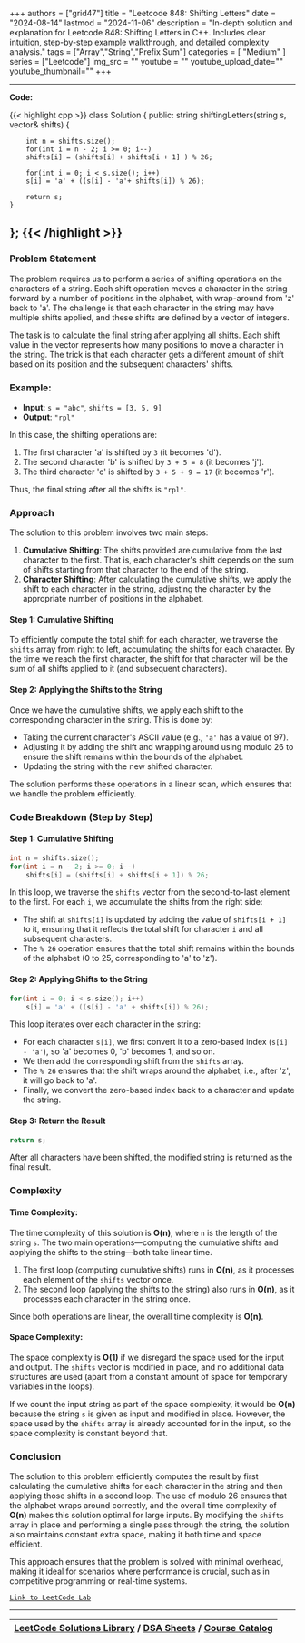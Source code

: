 
+++
authors = ["grid47"]
title = "Leetcode 848: Shifting Letters"
date = "2024-08-14"
lastmod = "2024-11-06"
description = "In-depth solution and explanation for Leetcode 848: Shifting Letters in C++. Includes clear intuition, step-by-step example walkthrough, and detailed complexity analysis."
tags = ["Array","String","Prefix Sum"]
categories = [
    "Medium"
]
series = ["Leetcode"]
img_src = ""
youtube = ""
youtube_upload_date=""
youtube_thumbnail=""
+++



---
**Code:**

{{< highlight cpp >}}
class Solution {
public:
    string shiftingLetters(string s, vector<int>& shifts) {

        int n = shifts.size();
        for(int i = n - 2; i >= 0; i--)
        shifts[i] = (shifts[i] + shifts[i + 1] ) % 26;

        for(int i = 0; i < s.size(); i++)
        s[i] = 'a' + ((s[i] - 'a'+ shifts[i]) % 26);

        return s;
    }
};
{{< /highlight >}}
---

### Problem Statement

The problem requires us to perform a series of shifting operations on the characters of a string. Each shift operation moves a character in the string forward by a number of positions in the alphabet, with wrap-around from 'z' back to 'a'. The challenge is that each character in the string may have multiple shifts applied, and these shifts are defined by a vector of integers. 

The task is to calculate the final string after applying all shifts. Each shift value in the vector represents how many positions to move a character in the string. The trick is that each character gets a different amount of shift based on its position and the subsequent characters' shifts.

### Example:
- **Input**: `s = "abc"`, `shifts = [3, 5, 9]`
- **Output**: `"rpl"`

In this case, the shifting operations are:
1. The first character 'a' is shifted by `3` (it becomes 'd').
2. The second character 'b' is shifted by `3 + 5 = 8` (it becomes 'j').
3. The third character 'c' is shifted by `3 + 5 + 9 = 17` (it becomes 'r').

Thus, the final string after all the shifts is `"rpl"`.

### Approach

The solution to this problem involves two main steps:
1. **Cumulative Shifting**: The shifts provided are cumulative from the last character to the first. That is, each character's shift depends on the sum of shifts starting from that character to the end of the string.
2. **Character Shifting**: After calculating the cumulative shifts, we apply the shift to each character in the string, adjusting the character by the appropriate number of positions in the alphabet.

#### Step 1: Cumulative Shifting
To efficiently compute the total shift for each character, we traverse the `shifts` array from right to left, accumulating the shifts for each character. By the time we reach the first character, the shift for that character will be the sum of all shifts applied to it (and subsequent characters).

#### Step 2: Applying the Shifts to the String
Once we have the cumulative shifts, we apply each shift to the corresponding character in the string. This is done by:
- Taking the current character's ASCII value (e.g., `'a'` has a value of 97).
- Adjusting it by adding the shift and wrapping around using modulo 26 to ensure the shift remains within the bounds of the alphabet.
- Updating the string with the new shifted character.

The solution performs these operations in a linear scan, which ensures that we handle the problem efficiently.

### Code Breakdown (Step by Step)

#### Step 1: Cumulative Shifting

```cpp
int n = shifts.size();
for(int i = n - 2; i >= 0; i--)
    shifts[i] = (shifts[i] + shifts[i + 1]) % 26;
```

In this loop, we traverse the `shifts` vector from the second-to-last element to the first. For each `i`, we accumulate the shifts from the right side:
- The shift at `shifts[i]` is updated by adding the value of `shifts[i + 1]` to it, ensuring that it reflects the total shift for character `i` and all subsequent characters.
- The `% 26` operation ensures that the total shift remains within the bounds of the alphabet (0 to 25, corresponding to 'a' to 'z').

#### Step 2: Applying Shifts to the String

```cpp
for(int i = 0; i < s.size(); i++)
    s[i] = 'a' + ((s[i] - 'a' + shifts[i]) % 26);
```

This loop iterates over each character in the string:
- For each character `s[i]`, we first convert it to a zero-based index (`s[i] - 'a'`), so 'a' becomes 0, 'b' becomes 1, and so on.
- We then add the corresponding shift from the `shifts` array.
- The `% 26` ensures that the shift wraps around the alphabet, i.e., after 'z', it will go back to 'a'.
- Finally, we convert the zero-based index back to a character and update the string.

#### Step 3: Return the Result

```cpp
return s;
```

After all characters have been shifted, the modified string is returned as the final result.

### Complexity

#### Time Complexity:
The time complexity of this solution is **O(n)**, where `n` is the length of the string `s`. The two main operations—computing the cumulative shifts and applying the shifts to the string—both take linear time.

1. The first loop (computing cumulative shifts) runs in **O(n)**, as it processes each element of the `shifts` vector once.
2. The second loop (applying the shifts to the string) also runs in **O(n)**, as it processes each character in the string once.

Since both operations are linear, the overall time complexity is **O(n)**.

#### Space Complexity:
The space complexity is **O(1)** if we disregard the space used for the input and output. The `shifts` vector is modified in place, and no additional data structures are used (apart from a constant amount of space for temporary variables in the loops).

If we count the input string as part of the space complexity, it would be **O(n)** because the string `s` is given as input and modified in place. However, the space used by the `shifts` array is already accounted for in the input, so the space complexity is constant beyond that.

### Conclusion

The solution to this problem efficiently computes the result by first calculating the cumulative shifts for each character in the string and then applying those shifts in a second loop. The use of modulo 26 ensures that the alphabet wraps around correctly, and the overall time complexity of **O(n)** makes this solution optimal for large inputs. By modifying the `shifts` array in place and performing a single pass through the string, the solution also maintains constant extra space, making it both time and space efficient.

This approach ensures that the problem is solved with minimal overhead, making it ideal for scenarios where performance is crucial, such as in competitive programming or real-time systems.

[`Link to LeetCode Lab`](https://leetcode.com/problems/shifting-letters/description/)

---

| [LeetCode Solutions Library](https://grid47.xyz/leetcode/) / [DSA Sheets](https://grid47.xyz/sheets/) / [Course Catalog](https://grid47.xyz/courses/) |
| --- |
